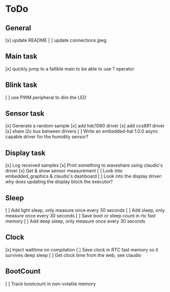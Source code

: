 ToDo
====

General
--- 
[x] update README
[ ] update connections jpeg

Main task
--- 
[x] quickly jump to a fallible main to be able to use ? operator

Blink task
--- 
[ ] use PWM peripheral to dim the LED

Sensor task
--- 
[x] Generate a random sample
[x] add hdc1080 driver
[x] add ccs881 driver
[x] share i2c bus between drivers
[ ] Write an embedded-hal 1.0.0 async capable driver for the humidity sensor?

Display task
---
[x] Log received samples
[x] Print something to waveshare using claudio's driver
[x] Get & show sensor measurement
[ ] Look into embedded_graphics & claudio's dashboard
[ ] Look into the display driver: why does updating the display block the executor?

Sleep
--- 
[ ] Add light sleep, only measure once every 30 seconds
[ ] Add sleep, only measure once every 30 seconds
[ ] Save boot or sleep count in rtc fast memory
[ ] Add deep sleep, only measure once every 30 seconds

Clock
---
[x] Inject walltime on compilation
[ ] Save clock in RTC fast memory so it survives deep sleep
[ ] Get clock time from the web, see claudio

BootCount
---
[ ] Track bootcount in non-volatile memory


